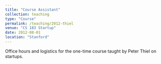 ```yaml
---
title: "Course Assistant"
collection: teaching
type: "Course"
permalink: /teaching/2012-thiel
venue: "CS 183 Startup"
date: 2012-08-01
location: "Stanford"
---
```


Office hours and logistics for the one-time course taught by Peter Thiel on startups. 

